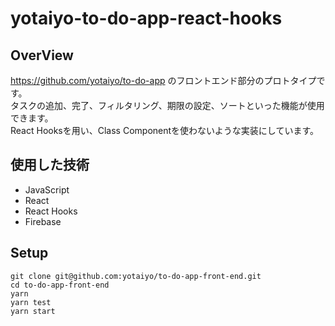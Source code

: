 # yotaiyo-to-do-app-react-hooks

## OverView
https://github.com/yotaiyo/to-do-app のフロントエンド部分のプロトタイプです。  
タスクの追加、完了、フィルタリング、期限の設定、ソートといった機能が使用できます。  
React Hooksを用い、Class Componentを使わないような実装にしています。

## 使用した技術
- JavaScript
- React
- React Hooks
- Firebase

## Setup
```
git clone git@github.com:yotaiyo/to-do-app-front-end.git
cd to-do-app-front-end
yarn  
yarn test
yarn start
```